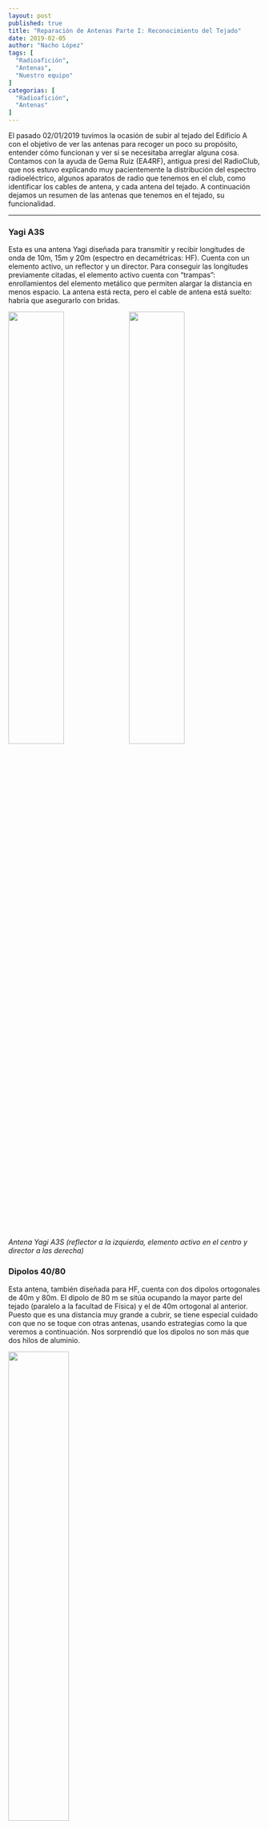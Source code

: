 ```yaml
---
layout: post
published: true
title: "Reparación de Antenas Parte I: Reconocimiento del Tejado"
date: 2019-02-05
author: "Nacho López"
tags: [
  "Radioafición",
  "Antenas",
  "Nuestro equipo"
]
categorias: [
  "Radioafición",
  "Antenas"
]
---
```


El pasado 02/01/2019 tuvimos la ocasión de subir al tejado del Edificio A con el objetivo de ver las antenas para recoger un poco su propósito, entender cómo funcionan y ver si se necesitaba arreglar alguna cosa. Contamos con la ayuda de Gema Ruiz (EA4RF), antigua presi del RadioClub, que nos estuvo explicando muy pacientemente la distribución del espectro radioeléctrico, algunos aparatos de radio que tenemos en el club, como identificar los cables de antena, y cada antena del tejado. A continuación dejamos un resumen de las antenas que tenemos en el tejado, su funcionalidad.

---

### Yagi A3S

Esta es una antena Yagi diseñada para transmitir y recibir longitudes de onda de 10m, 15m y 20m (espectro en decamétricas: HF). Cuenta con un elemento activo, un reflector y un director. Para conseguir las longitudes previamente citadas, el elemento activo cuenta con “trampas”: enrollamientos del elemento metálico que permiten alargar la distancia en menos espacio. La antena está recta, pero el cable de antena está suelto: habría que asegurarlo con bridas.

<img src="/blog/2019-02-05/yagi_a3s.jpg" width="47%">
<img src="/blog/2019-02-05/yagi_a3s_2.jpg" width="47%">

*Antena Yagi A3S (reflector a la izquierda, elemento activo en el centro y director a las derecha)*

### Dipolos 40/80

Esta antena, también diseñada para HF, cuenta con dos dipolos ortogonales de 40m y 80m. El dipolo de 80 m se sitúa ocupando la mayor parte del tejado (paralelo a la facultad de Física) y el de 40m ortogonal al anterior. Puesto que es una distancia muy grande a cubrir, se tiene especial cuidado con que no se toque con otras antenas, usando estrategias como la que veremos a continuación. Nos sorprendió que los dipolos no son más que dos hilos de aluminio.

<img src="/blog/2019-02-05/dipolos4080.jpg" width="49%">

### Yagi Araque J3B

Esta es una antena Yagi con especificaciones muy parecidas a la A3S. Se usa para las mismas frecuencias. Estas antenas pueden girar solo en acimut.

<img src="/blog/2019-02-05/yagi_araque_j3b.jpg" width="49%">

### Antenas Yagi UHF/VHF con dipolos cruzados

Se trata de cuatro antenas Yagi: dos de UHF y dos de VHF (las de UHF tienen un tamaño menor que las de VHF). Puesto que los dos dipolos de VHF (y UHF) estás perpendiculares entre sí, estas antenas se pueden usar para recibir y transmitir polarización circular. Solo habría que introducir un desfase entre una señal y otra, que podría hacerse alargando la longitud del cable de antena. Pueden rotar tanto en elevación como en acimut, por lo que pueden usarse para escuchar satélites en órbitas bajas (como pueden ser picosatélites).

<img src="/blog/2019-02-05/yagi_dipolos_cruzados.jpg" width="49%">

*Antenas de VHF (derecha) y UHF (izquierda)*

### Antena de telefonía

Esta antena está actualmente en desuso. Se donó al club tras un proyecto de telefonía. Se podría usar el mástil para colocar un dipolo en V (orientado hacia las facultad de Derecho) y así recibir frecuencias de 20MHz, que podría ser de interés para futuros proyectos.

<img src="/blog/2019-02-05/antena_telefonia.jpg" width="49%">

---

Estas no son todas las antenas que hay, puesto que contamos con más en el tejado de Clubes, pero esas no las hemos visto todavía. Lo que nos quedó claro es que lo próximo que debíamos hacer es comprobar que los rotores funcionen correctamente en todas las antenas. Esperemos que haya una Reparación de Antenas Parte II cuanto antes.

<img src="/blog/2019-02-05/team.jpg">
<img src="/blog/2019-02-05/gente_1.jpg" width="49%">
<img src="/blog/2019-02-05/gente_atendiendo.jpg" width="49%">
<img src="/blog/2019-02-05/terraza.jpg" width="49%">
